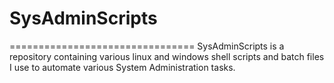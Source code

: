 # SysAdminScripts

================================
SysAdminScripts is a repository containing various linux and windows shell scripts and batch files I use to automate various System Administration tasks.
